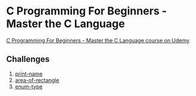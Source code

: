 # C Programming For Beginners - Master the C Language

[C Programming For Beginners - Master the C Language course on Udemy](https://www.udemy.com/course/c-programming-for-beginners-/)

## Challenges

1. [print-name](print-name)
2. [area-of-rectangle](area-of-rectangle)
3. [enum-type](enum-type)
